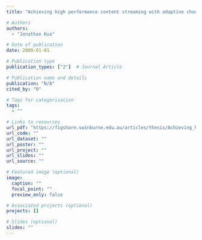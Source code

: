 ```yaml
---
title: "Achieving high performance content streaming with adaptive chunklets and active queue management"

# Authors
authors:
  - "Jonathan Kua"

# Date of publication
date: 2000-01-01

# Publication type
publication_types: ["2"]  # Journal Article

# Publication name and details
publication: "N/A"
cited_by: "0"

# Tags for categorization
tags:
  - ""

# Links to resources
url_pdf: "https://figshare.swinburne.edu.au/articles/thesis/Achieving_high_performance_content_streaming_with_adaptive_chunklets_and_active_queue_management/26280550"  # Link to the resource
url_code: ""
url_dataset: ""
url_poster: ""
url_project: ""
url_slides: ""
url_source: ""

# Featured image (optional)
image:
  caption: ""
  focal_point: ""
  preview_only: false

# Associated projects (optional)
projects: []

# Slides (optional)
slides: ""
---
```

